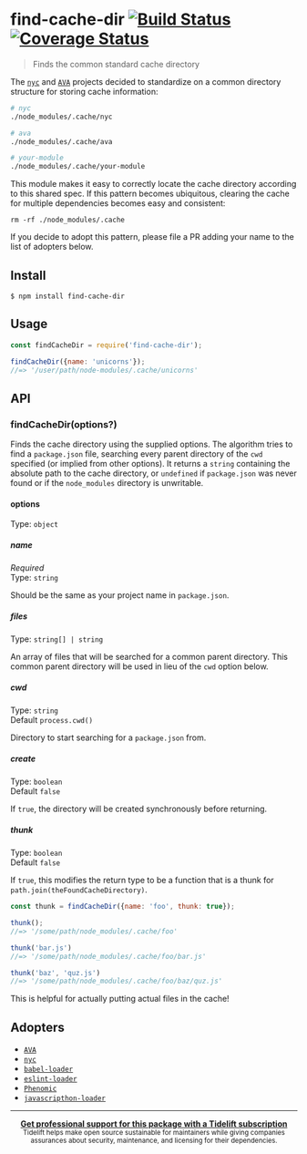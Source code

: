 # find-cache-dir [![Build Status](https://travis-ci.org/avajs/find-cache-dir.svg?branch=master)](https://travis-ci.org/avajs/find-cache-dir) [![Coverage Status](https://coveralls.io/repos/github/avajs/find-cache-dir/badge.svg?branch=master)](https://coveralls.io/github/avajs/find-cache-dir?branch=master)

> Finds the common standard cache directory

The [`nyc`](https://github.com/istanbuljs/nyc) and [`AVA`](https://ava.li) projects decided to standardize on a common directory structure for storing cache information:

```sh
# nyc
./node_modules/.cache/nyc

# ava
./node_modules/.cache/ava

# your-module
./node_modules/.cache/your-module
```

This module makes it easy to correctly locate the cache directory according to this shared spec. If this pattern becomes ubiquitous, clearing the cache for multiple dependencies becomes easy and consistent:

```
rm -rf ./node_modules/.cache
```

If you decide to adopt this pattern, please file a PR adding your name to the list of adopters below.


## Install

```
$ npm install find-cache-dir
```


## Usage

```js
const findCacheDir = require('find-cache-dir');

findCacheDir({name: 'unicorns'});
//=> '/user/path/node-modules/.cache/unicorns'
```


## API

### findCacheDir(options?)

Finds the cache directory using the supplied options. The algorithm tries to find a `package.json` file, searching every parent directory of the `cwd` specified (or implied from other options). It returns a `string` containing the absolute path to the cache directory, or `undefined` if `package.json` was never found or if the `node_modules` directory is unwritable.

#### options

Type: `object`

##### name

*Required*<br>
Type: `string`

Should be the same as your project name in `package.json`.

##### files

Type: `string[] | string`

An array of files that will be searched for a common parent directory. This common parent directory will be used in lieu of the `cwd` option below.

##### cwd

Type: `string`<br>
Default `process.cwd()`

Directory to start searching for a `package.json` from.

##### create

Type: `boolean`<br>
Default `false`

If `true`, the directory will be created synchronously before returning.

##### thunk

Type: `boolean`<br>
Default `false`

If `true`, this modifies the return type to be a function that is a thunk for `path.join(theFoundCacheDirectory)`.

```js
const thunk = findCacheDir({name: 'foo', thunk: true});

thunk();
//=> '/some/path/node_modules/.cache/foo'

thunk('bar.js')
//=> '/some/path/node_modules/.cache/foo/bar.js'

thunk('baz', 'quz.js')
//=> '/some/path/node_modules/.cache/foo/baz/quz.js'
```

This is helpful for actually putting actual files in the cache!


## Adopters

- [`AVA`](https://ava.li)
- [`nyc`](https://github.com/istanbuljs/nyc)
- [`babel-loader`](https://github.com/babel/babel-loader)
- [`eslint-loader`](https://github.com/MoOx/eslint-loader)
- [`Phenomic`](https://phenomic.io)
- [`javascripthon-loader`](https://github.com/Beg-in/javascripthon-loader)


---

<div align="center">
	<b>
		<a href="https://tidelift.com/subscription/pkg/npm-find_cache-dir?utm_source=npm-find-cache-dir&utm_medium=referral&utm_campaign=readme">Get professional support for this package with a Tidelift subscription</a>
	</b>
	<br>
	<sub>
		Tidelift helps make open source sustainable for maintainers while giving companies<br>assurances about security, maintenance, and licensing for their dependencies.
	</sub>
</div>
